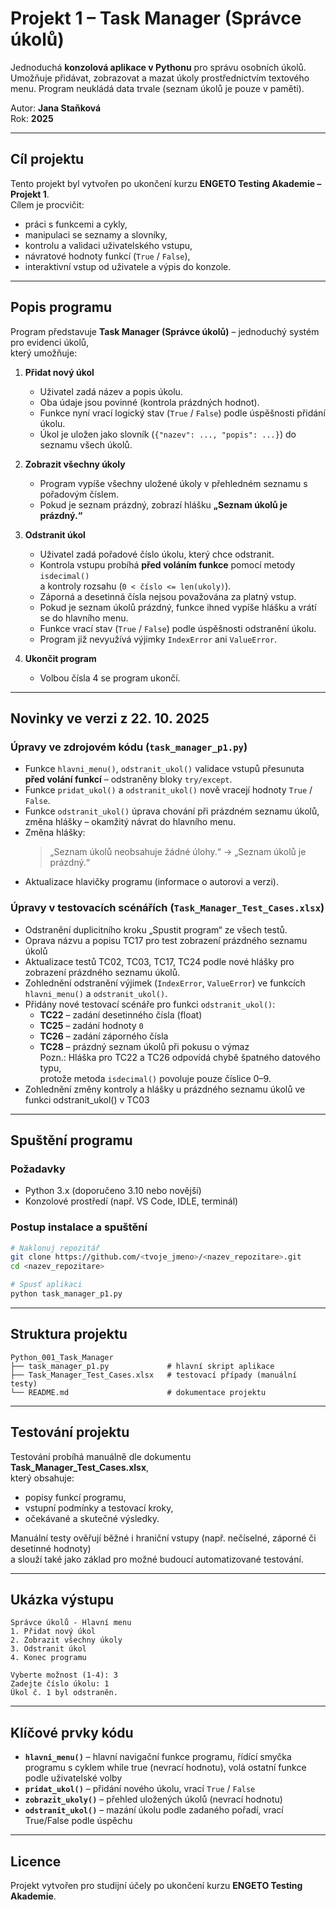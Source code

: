 # Projekt 1 – Task Manager (Správce úkolů)

Jednoduchá **konzolová aplikace v Pythonu** pro správu osobních úkolů.  
Umožňuje přidávat, zobrazovat a mazat úkoly prostřednictvím textového menu.
Program neukládá data trvale (seznam úkolů je pouze v paměti).

Autor: **Jana Staňková**  
Rok: **2025**

---

## Cíl projektu

Tento projekt byl vytvořen po ukončení kurzu **ENGETO Testing Akademie – Projekt 1**.  
Cílem je procvičit:
- práci s funkcemi a cykly,  
- manipulaci se seznamy a slovníky,  
- kontrolu a validaci uživatelského vstupu,  
- návratové hodnoty funkcí (`True` / `False`),  
- interaktivní vstup od uživatele a výpis do konzole.

---

## Popis programu

Program představuje **Task Manager (Správce úkolů)** – jednoduchý systém pro evidenci úkolů,  
který umožňuje:

1. **Přidat nový úkol**  
   - Uživatel zadá název a popis úkolu.  
   - Oba údaje jsou povinné (kontrola prázdných hodnot).  
   - Funkce nyní vrací logický stav (`True` / `False`) podle úspěšnosti přidání úkolu.  
   - Úkol je uložen jako slovník (`{"nazev": ..., "popis": ...}`) do seznamu všech úkolů.

2. **Zobrazit všechny úkoly**  
   - Program vypíše všechny uložené úkoly v přehledném seznamu s pořadovým číslem.  
   - Pokud je seznam prázdný, zobrazí hlášku **„Seznam úkolů je prázdný.“**

3. **Odstranit úkol**  
   - Uživatel zadá pořadové číslo úkolu, který chce odstranit.  
   - Kontrola vstupu probíhá **před voláním funkce** pomocí metody `isdecimal()`  
     a kontroly rozsahu (`0 < číslo <= len(ukoly)`).  
   - Záporná a desetinná čísla nejsou považována za platný vstup.  
   - Pokud je seznam úkolů prázdný, funkce ihned vypíše hlášku a vrátí se do hlavního menu.  
   - Funkce vrací stav (`True` / `False`) podle úspěšnosti odstranění úkolu.  
   - Program již nevyužívá výjimky `IndexError` ani `ValueError`.

4. **Ukončit program**  
   - Volbou čísla 4 se program ukončí.

---

## Novinky ve verzi z 22. 10. 2025

### Úpravy ve zdrojovém kódu (`task_manager_p1.py`)
- Funkce `hlavni_menu()`, `odstranit_ukol()` validace vstupů přesunuta **před volání funkcí** – odstraněny bloky `try/except`.  
- Funkce `pridat_ukol()` a `odstranit_ukol()` nově vracejí hodnoty `True` / `False`.  
- Funkce `odstranit_ukol()` úprava chování při prázdném seznamu úkolů, změna hlášky – okamžitý návrat do hlavního menu.  
- Změna hlášky:  
  > „Seznam úkolů neobsahuje žádné úlohy.“ → „Seznam úkolů je prázdný.“  
- Aktualizace hlavičky programu (informace o autorovi a verzi).

### Úpravy v testovacích scénářích (`Task_Manager_Test_Cases.xlsx`)
- Odstranění duplicitního kroku „Spustit program“ ze všech testů. 
- Oprava názvu a popisu TC17 pro test zobrazení prázdného seznamu úkolů 
- Aktualizace testů TC02, TC03, TC17, TC24 podle nové hlášky pro zobrazení prázdného seznamu úkolů.  
- Zohlednění odstranění výjimek (`IndexError`, `ValueError`) ve funkcích `hlavni_menu()` a `odstranit_ukol()`.  
- Přidány nové testovací scénáře pro funkci `odstranit_ukol()`:
  - **TC22** – zadání desetinného čísla (float)  
  - **TC25** – zadání hodnoty `0`  
  - **TC26** – zadání záporného čísla  
  - **TC28** – prázdný seznam úkolů při pokusu o výmaz  
  Pozn.: Hláška pro TC22 a TC26 odpovídá chybě špatného datového typu,  
  protože metoda `isdecimal()` povoluje pouze číslice 0–9.
- Zohlednění změny kontroly a hlášky u prázdného seznamu úkolů ve funkci odstranit_ukol() v TC03
---

## Spuštění programu

### Požadavky
- Python 3.x (doporučeno 3.10 nebo novější)
- Konzolové prostředí (např. VS Code, IDLE, terminál)

### Postup instalace a spuštění
```bash
# Naklonuj repozitář
git clone https://github.com/<tvoje_jmeno>/<nazev_repozitare>.git
cd <nazev_repozitare>

# Spusť aplikaci
python task_manager_p1.py
```

---

## Struktura projektu

```
Python_001_Task_Manager
├── task_manager_p1.py             # hlavní skript aplikace
├── Task_Manager_Test_Cases.xlsx   # testovací případy (manuální testy)
└── README.md                      # dokumentace projektu
```

---

## Testování projektu

Testování probíhá manuálně dle dokumentu **Task_Manager_Test_Cases.xlsx**,  
který obsahuje:

- popisy funkcí programu,  
- vstupní podmínky a testovací kroky,  
- očekávané a skutečné výsledky.  

Manuální testy ověřují běžné i hraniční vstupy (např. nečíselné, záporné či desetinné hodnoty)  
a slouží také jako základ pro možné budoucí automatizované testování.

---

## Ukázka výstupu

```
Správce úkolů - Hlavní menu
1. Přidat nový úkol
2. Zobrazit všechny úkoly
3. Odstranit úkol
4. Konec programu

Vyberte možnost (1-4): 3
Zadejte číslo úkolu: 1
Úkol č. 1 byl odstraněn.
```

---

## Klíčové prvky kódu

- **`hlavni_menu()`** – hlavní navigační funkce programu, řídící smyčka programu s cyklem while true (nevrací hodnotu), volá ostatní funkce podle uživatelské volby  
- **`pridat_ukol()`** – přidání nového úkolu, vrací `True` / `False`  
- **`zobrazit_ukoly()`** – přehled uložených úkolů (nevrací hodnotu) 
- **`odstranit_ukol()`** – mazání úkolu podle zadaného pořadí, vrací True/False podle úspěchu 
---

## Licence
Projekt vytvořen pro studijní účely po ukončení kurzu **ENGETO Testing Akademie**.
